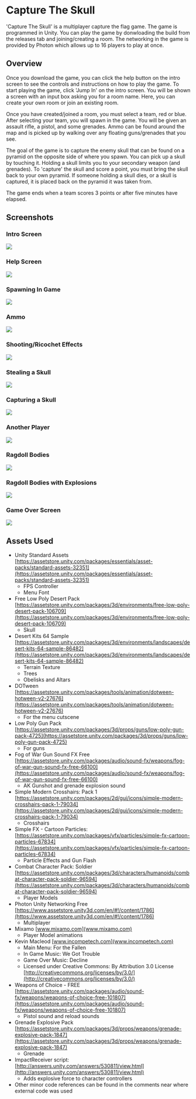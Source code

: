 # Capture The Skull

'Capture The Skull' is a multiplayer capture the flag game. The game is programmed in Unity. You can play the game by donwloading the build from the releases tab and joining/creating a room. The networking in the game is provided by Photon which allows up to 16 players to play at once.

## Overview

Once you download the game, you can click the help button on the intro screen to see the controls and instructions on how to play the game. To start playing the game, click 'Jump In' on the intro screen. You will be shown a screen with an input box asking you for a room name. Here, you can create your own room or join an existing room.

Once you have created/joined a room, you must select a team, red or blue. After selecting your team, you will spawn in the game. You will be given an assault rifle, a pistol, and some grenades. Ammo can be found around the map and is picked up by walking over any floating guns/grenades that you see.

The goal of the game is to capture the enemy skull that can be found on a pyramid on the opposite side of where you spawn. You can pick up a skull by touching it. Holding a skull limits you to your secondary weapon (and grenades). To 'capture' the skull and score a point, you must bring the skull back to your own pyramid. If someone holding a skull dies, or a skull is captured, it is placed back on the pyramid it was taken from.

The game ends when a team scores 3 points or after five minutes have elapsed.

## Screenshots

### Intro Screen
![](https://i.imgur.com/IAnzG5W.jpg)

### Help Screen
![](https://i.imgur.com/VLYWq8k.jpg)

### Spawning In Game
![](https://i.imgur.com/9OLPzst.png)

### Ammo
![](https://i.imgur.com/4ROKWcH.png)

### Shooting/Ricochet Effects
![](https://i.imgur.com/6cAocWI.jpg)

### Stealing a Skull
![](https://i.imgur.com/dZgCWV4.jpg)

### Capturing a Skull
![](https://i.imgur.com/2SauAwJ.png)

### Another Player
![](https://i.imgur.com/0pk6z76.jpg)

### Ragdoll Bodies
![](https://i.imgur.com/ePzF5x4.png)

### Ragdoll Bodies with Explosions
![](https://i.imgur.com/ICHJbNo.jpg)

### Game Over Screen
![](https://i.imgur.com/uAVyblH.jpg)

## Assets Used

*   Unity Standard Assets [https://assetstore.unity.com/packages/essentials/asset-packs/standard-assets-32351](https://assetstore.unity.com/packages/essentials/asset-packs/standard-assets-32351) 
    *   FPS Controller
    *   Menu Font
*   Free Low Poly Desert Pack [https://assetstore.unity.com/packages/3d/environments/free-low-poly-desert-pack-106709](https://assetstore.unity.com/packages/3d/environments/free-low-poly-desert-pack-106709) 
    *   Skull
*   Desert Kits 64 Sample [https://assetstore.unity.com/packages/3d/environments/landscapes/desert-kits-64-sample-86482](https://assetstore.unity.com/packages/3d/environments/landscapes/desert-kits-64-sample-86482) 
    *   Terrain Texture
    *   Trees
    *   Obelisks and Altars
*   DOTween [https://assetstore.unity.com/packages/tools/animation/dotween-hotween-v2-27676](https://assetstore.unity.com/packages/tools/animation/dotween-hotween-v2-27676) 
    *   For the menu cutscene 
*   Low Poly Gun Pack [https://assetstore.unity.com/packages/3d/props/guns/low-poly-gun-pack-4725](https://assetstore.unity.com/packages/3d/props/guns/low-poly-gun-pack-4725)
    *   For guns
*   Fog of War Gun Sound FX Free [https://assetstore.unity.com/packages/audio/sound-fx/weapons/fog-of-war-gun-sound-fx-free-66100](https://assetstore.unity.com/packages/audio/sound-fx/weapons/fog-of-war-gun-sound-fx-free-66100) 
    *   AK Gunshot and grenade explosion sound
*   Simple Modern Crosshairs: Pack 1 [https://assetstore.unity.com/packages/2d/gui/icons/simple-modern-crosshairs-pack-1-79034](https://assetstore.unity.com/packages/2d/gui/icons/simple-modern-crosshairs-pack-1-79034)
    *   Crosshairs
*   Simple FX - Cartoon Particles: [https://assetstore.unity.com/packages/vfx/particles/simple-fx-cartoon-particles-67834](https://assetstore.unity.com/packages/vfx/particles/simple-fx-cartoon-particles-67834) 
    *   Particle Effects and Gun Flash
*   Combat Character Pack: Soldier [https://assetstore.unity.com/packages/3d/characters/humanoids/combat-character-pack-soldier-96594](https://assetstore.unity.com/packages/3d/characters/humanoids/combat-character-pack-soldier-96594) 
    *   Player Models
*   Photon Unity Networking Free [https://www.assetstore.unity3d.com/en/#!/content/1786](https://www.assetstore.unity3d.com/en/#!/content/1786) 
    *   Multiplayer
*   Mixamo [www.mixamo.com](www.mixamo.com) 
    *   Player Model animations
*   Kevin Macleod [www.incompetech.com](www.incompetech.com) 
    *   Main Menu: For the Fallen
    *   In Game Music: We Got Trouble
    *   Game Over Music: Decline
    *   Licensed under Creative Commons: By Attribution 3.0 License [http://creativecommons.org/licenses/by/3.0/](http://creativecommons.org/licenses/by/3.0/)
*   Weapons of Choice - FREE [https://assetstore.unity.com/packages/audio/sound-fx/weapons/weapons-of-choice-free-101807](https://assetstore.unity.com/packages/audio/sound-fx/weapons/weapons-of-choice-free-101807) 
    *   Pistol sound and reload sounds
*   Grenade Explosive Pack [https://assetstore.unity.com/packages/3d/props/weapons/grenade-explosive-pack-1847](https://assetstore.unity.com/packages/3d/props/weapons/grenade-explosive-pack-1847) 
    *   Grenade
*   ImpactReceiver script: [http://answers.unity.com/answers/530811/view.html](http://answers.unity.com/answers/530811/view.html) 
    *   Adds explosive force to character controllers
*   Other minor code references can be found in the comments near where external code was used
